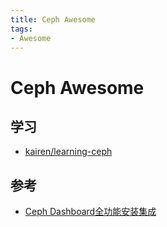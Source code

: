 ```yaml
---
title: Ceph Awesome
tags:
- Awesome
---
```


# Ceph Awesome

## 学习
* [kairen/learning-ceph](https://github.com/kairen/learning-ceph)

## 参考
* [Ceph Dashboard全功能安装集成](https://zhuanlan.zhihu.com/p/135288558)

